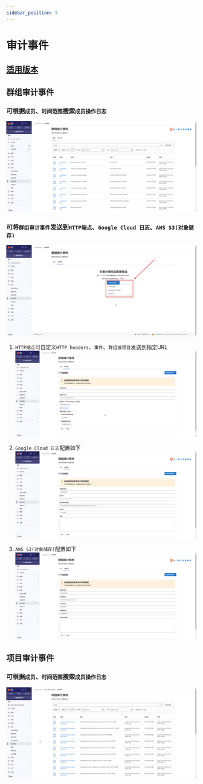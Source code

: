 ```yaml
---
sidebar_position: 5
---
```


# 审计事件

## [适用版本](intro.md)

## 群组审计事件

### 可根据`成员`、`时间范围`搜索`成员操作日志`

![audit-events-1.png](static/audit-events-1.png)

### 可将`群组审计事件`发送到`HTTP端点`、`Google Cloud 日志`、`AWS S3(对象储存)`

![audit-events-2.png](static/audit-events-2.png)

1. `HTTP端点`可自定义`HTTP headers`、`事件`、`群组或项目`发送到指定URL
   ![audit-events-3.png](static/audit-events-3.png)

2. `Google Cloud 日志`配置如下
   ![audit-events-4.png](static/audit-events-4.png)

3. `AWS S3(对象储存)`配置如下
   ![audit-events-5.png](static/audit-events-5.png)

## 项目审计事件

### 可根据`成员`、`时间范围`搜索`成员操作日志`

![audit-events-6.png](static/audit-events-6.png)
